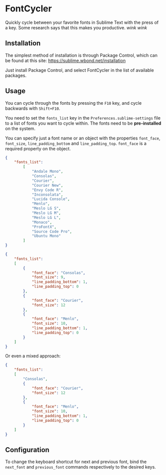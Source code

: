 FontCycler
==========

Quickly cycle between your favorite fonts in Sublime Text with the press of a key. Some research says that this makes you productive. *wink* *wink*

Installation
------------

The simplest method of installation is through Package Control, which can be found at this site: https://sublime.wbond.net/installation

Just install Package Control, and select FontCycler in the list of available packages.

Usage
-----

You can cycle through the fonts by pressing the `F10` key, and cycle backwards with `Shift+F10`.

You need to set the `fonts_list` key in the `Preferences.sublime-settings` file to a list of fonts you want to cycle within. The fonts need to be **pre-installed** on the system.

You can specify just a font name or an object with the properties `font_face`, `font_size`, `line_padding_bottom` and `line_padding_top`. `font_face` is a required property on the object.

```JSON
{
	"fonts_list":
		[
			"Andale Mono",
			"Consolas",
			"Courier",
			"Courier New",
			"Envy Code R",
			"Inconsolata",
			"Lucida Console",
			"Menlo",
			"Meslo LG S",
			"Meslo LG M",
			"Meslo LG L",
			"Monaco",
			"ProFontX",
			"Source Code Pro",
			"Ubuntu Mono"
		]
}
```

```JSON
{
	"fonts_list":
	[
		{
			"font_face": "Consolas",
			"font_size": 9,
			"line_padding_bottom": 1,
			"line_padding_top": 0
		},
		{
			"font_face": "Courier",
			"font_size": 12
		},
		{
			"font_face": "Menlo",
			"font_size": 10,
			"line_padding_bottom": 1,
			"line_padding_top": 0
		}
	]
}
```

Or even a mixed approach:

```JSON
{
	"fonts_list":
	[
		"Consolas",
		{
			"font_face": "Courier",
			"font_size": 12
		},
		{
			"font_face": "Menlo",
			"font_size": 10,
			"line_padding_bottom": 1,
			"line_padding_top": 0
		}
	]
}
```

Configuration
-------------

To change the keyboard shortcut for next and previous font, bind the `next_font` and `previous_font` commands respectively to the desired keys.
